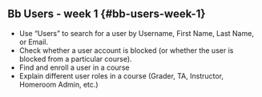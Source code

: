## Bb Users - week 1 {#bb-users-week-1}

*   Use “Users” to search for a user by Username, First Name, Last Name, or Email.
*   Check whether a user account is blocked (or whether the user is blocked from a particular course).
*   Find and enroll a user in a course
*   Explain different user roles in a course (Grader, TA, Instructor, Homeroom Admin, etc.)